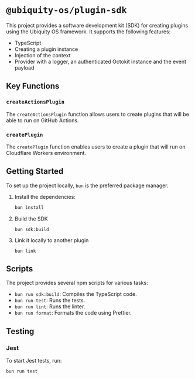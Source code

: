 # `@ubiquity-os/plugin-sdk`

This project provides a software development kit (SDK) for creating plugins using the Ubiquity OS framework. It supports the following features:

- TypeScript
- Creating a plugin instance
- Injection of the context
- Provider with a logger, an authenticated Octokit instance and the event payload

## Key Functions

### `createActionsPlugin`

The `createActionsPlugin` function allows users to create plugins that will be able to run on GitHub Actions.

### `createPlugin`

The `createPlugin` function enables users to create a plugin that will run on Cloudflare Workers environment.

## Getting Started

To set up the project locally, `bun` is the preferred package manager.

1. Install the dependencies:
   ```sh
   bun install
   ```

2. Build the SDK
   ```
   bun sdk:build
   ```
3. Link it locally to another plugin
    ```
    bun link
    ```

## Scripts

The project provides several npm scripts for various tasks:

- `bun run sdk:build`: Compiles the TypeScript code.
- `bun run test`: Runs the tests.
- `bun run lint`: Runs the linter.
- `bun run format`: Formats the code using Prettier.

## Testing

### Jest

To start Jest tests, run:

```sh
bun run test
```
